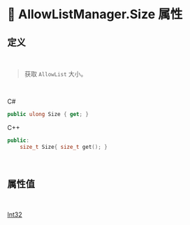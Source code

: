 # 🔧 AllowListManager.Size 属性

## 定义

<br>

> 获取 `AllowList` 大小。

<br>

C#
```C#
public ulong Size { get; }
```
C++
```C++
public:
    size_t Size{ size_t get(); }
```

<br>

## 属性值

<br>

[Int32](https://docs.microsoft.com/zh-cn/DotNET/api/system.int32?view=net-6.0)